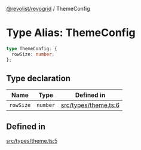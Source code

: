 [@revolist/revogrid](README.md) / ThemeConfig

# Type Alias: ThemeConfig

```ts
type ThemeConfig: {
  rowSize: number;
};
```

## Type declaration

| Name | Type | Defined in |
| ------ | ------ | ------ |
| `rowSize` | `number` | [src/types/theme.ts:6](https://github.com/revolist/revogrid/blob/20b33a0db6e2f2e1c06bc58b03fe68189a928a64/src/types/theme.ts#L6) |

## Defined in

[src/types/theme.ts:5](https://github.com/revolist/revogrid/blob/20b33a0db6e2f2e1c06bc58b03fe68189a928a64/src/types/theme.ts#L5)
